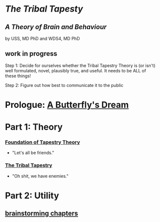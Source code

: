 *The Tribal Tapesty*
=====

*A Theory of Brain and Behaviour*
----

by USS, MD PhD
and WDS4, MD PhD

work in progress
-----

Step 1: Decide for ourselves whether the Tribal Tapestry Theory is (or isn't) well formulated, novel, plausibly true, and useful. It needs to be ALL of these things!

Step 2: Figure out how best to communicate it to the public

# Prologue: [A Butterfly's Dream](https://github.com/wds4/tribal-tapestry/blob/main/essays/bookJustification/prologue/README.md)

# Part 1: Theory

### [Foundation of Tapestry Theory](https://github.com/wds4/tribal-tapestry/blob/main/essays/bookJustification/hypotheses/tapestryFoundation.md)

- "Let's all be friends."
  
### [The Tribal Tapestry](https://github.com/wds4/tribal-tapestry/blob/main/essays/bookJustification/hypotheses/tribalTapestry.md)

- "Oh shit, we have enemies."

# Part 2: Utility

## [brainstorming chapters](https://github.com/wds4/tribal-tapestry/blob/main/essays/bookJustification/utility/README.md)

